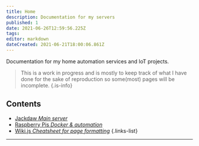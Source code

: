 ```yaml
---
title: Home
description: Documentation for my servers
published: 1
date: 2021-06-26T12:59:56.225Z
tags: 
editor: markdown
dateCreated: 2021-06-21T18:00:06.861Z
---
```



Documentation for my home automation services and IoT projects.

> This is a work in progress and is mostly to keep track of what I have done for the sake of reproduction so some(most) pages will be incomplete.
{.is-info}

## Contents

- [Jackdaw *Main server*](/jackdaw)  
- [Raspberry Pis *Docker & automation*](/rpi)
- [Wiki.js *Cheatsheet for page formatting*](/wikijs)
{.links-list}

---

